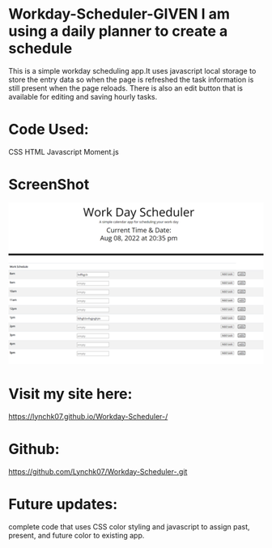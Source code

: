 # Workday-Scheduler-GIVEN I am using a daily planner to create a schedule
This is a simple workday scheduling app.It uses javascript local storage to store the entry data so when the page is refreshed the task information is still present when the page reloads. There is also an edit button that is available for editing and saving hourly tasks. 

# Code Used: 
CSS
HTML
Javascript
Moment.js

# ScreenShot
<img src=./assets/workdaysch.png>

# Visit my site here: 
https://lynchk07.github.io/Workday-Scheduler-/

# Github: 
https://github.com/Lynchk07/Workday-Scheduler-.git

# Future updates: 
complete code that uses CSS color styling and javascript to assign past, present, and future color to existing app. 
